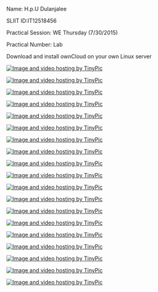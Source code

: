 
Name: H.p.U Dulanjalee

SLIIT ID:IT12518456

Practical Session: WE Thursday (7/30/2015)

Practical Number: Lab 


Download and install ownCloud on your own Linux server

<a href="http://tinypic.com?ref=jqkdar" target="_blank"><img src="http://i60.tinypic.com/jqkdar.jpg" border="0" alt="Image and video hosting by TinyPic"></a>

<a href="http://tinypic.com?ref=20qx9bm" target="_blank"><img src="http://i58.tinypic.com/20qx9bm.jpg" border="0" alt="Image and video hosting by TinyPic"></a>

<a href="http://tinypic.com?ref=2zrjdom" target="_blank"><img src="http://i59.tinypic.com/2zrjdom.jpg" border="0" alt="Image and video hosting by TinyPic"></a>

<a href="http://tinypic.com?ref=54u787" target="_blank"><img src="http://i62.tinypic.com/54u787.jpg" border="0" alt="Image and video hosting by TinyPic"></a>

<a href="http://tinypic.com?ref=oigody" target="_blank"><img src="http://i57.tinypic.com/oigody.jpg" border="0" alt="Image and video hosting by TinyPic"></a>

<a href="http://tinypic.com?ref=htimc2" target="_blank"><img src="http://i59.tinypic.com/htimc2.jpg" border="0" alt="Image and video hosting by TinyPic"></a>

<a href="http://tinypic.com?ref=w723o4" target="_blank"><img src="http://i58.tinypic.com/w723o4.jpg" border="0" alt="Image and video hosting by TinyPic"></a>

<a href="http://tinypic.com?ref=33mn67r" target="_blank"><img src="http://i57.tinypic.com/33mn67r.jpg" border="0" alt="Image and video hosting by TinyPic"></a>

<a href="http://tinypic.com?ref=2419vky" target="_blank"><img src="http://i59.tinypic.com/2419vky.jpg" border="0" alt="Image and video hosting by TinyPic"></a>

<a href="http://tinypic.com?ref=33p8uqh" target="_blank"><img src="http://i59.tinypic.com/33p8uqh.jpg" border="0" alt="Image and video hosting by TinyPic"></a>

<a href="http://tinypic.com?ref=m7vqqo" target="_blank"><img src="http://i60.tinypic.com/m7vqqo.jpg" border="0" alt="Image and video hosting by TinyPic"></a>

<a href="http://tinypic.com?ref=15frxfs" target="_blank"><img src="http://i60.tinypic.com/15frxfs.jpg" border="0" alt="Image and video hosting by TinyPic"></a>

<a href="http://tinypic.com?ref=4jvokk" target="_blank"><img src="http://i61.tinypic.com/4jvokk.jpg" border="0" alt="Image and video hosting by TinyPic"></a>

<a href="http://tinypic.com?ref=2mwbh4i" target="_blank"><img src="http://i61.tinypic.com/2mwbh4i.jpg" border="0" alt="Image and video hosting by TinyPic"></a>

<a href="http://tinypic.com?ref=10gwx9h" target="_blank"><img src="http://i60.tinypic.com/10gwx9h.jpg" border="0" alt="Image and video hosting by TinyPic"></a>


<a href="http://tinypic.com?ref=2le5g9d" target="_blank"><img src="http://i59.tinypic.com/2le5g9d.jpg" border="0" alt="Image and video hosting by TinyPic"></a>

<a href="http://tinypic.com?ref=verk0y" target="_blank"><img src="http://i59.tinypic.com/verk0y.jpg" border="0" alt="Image and video hosting by TinyPic"></a>


<a href="http://tinypic.com?ref=288qhrt" target="_blank"><img src="http://i57.tinypic.com/288qhrt.jpg" border="0" alt="Image and video hosting by TinyPic"></a>

<a href="http://tinypic.com?ref=zwzsc2" target="_blank"><img src="http://i62.tinypic.com/zwzsc2.jpg" border="0" alt="Image and video hosting by TinyPic"></a>







